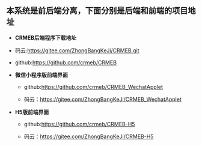 ## 本系统是前后端分离，下面分别是后端和前端的项目地址

+  **CRMEB后端程序下载地址** 

  + 码云:https://gitee.com/ZhongBangKeJi/CRMEB.git
  
  + github:https://github.com/crmeb/CRMEB

+  **微信小程序版前端界面** 
  
   + github:https://github.com/crmeb/CRMEB_WechatApplet
  
   + 码云：https://gitee.com/ZhongBangKeJi/CRMEB_WechatApplet
  
+  **H5版前端界面** 
  
   + github:https://github.com/crmeb/CRMEB-H5
  
   + 码云：https://gitee.com/ZhongBangKeJi/CRMEB-H5